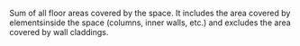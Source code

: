 ﻿Sum of all floor areas covered by the space. It includes the area covered by elementsinside the space (columns, inner walls, etc.) and excludes the area covered by wall claddings.
